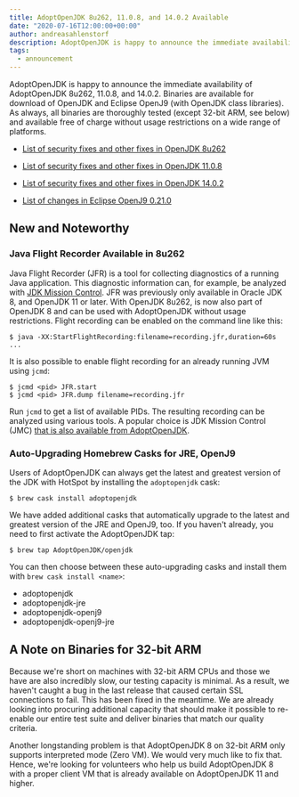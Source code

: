 ```yaml
---
title: AdoptOpenJDK 8u262, 11.0.8, and 14.0.2 Available
date: "2020-07-16T12:00:00+00:00"
author: andreasahlenstorf
description: AdoptOpenJDK is happy to announce the immediate availability of AdoptOpenJDK 8u262, 11.0.8, and 14.0.2. Binaries are available for download of OpenJDK and Eclipse OpenJ9 (with OpenJDK class libraries). As always, all binaries are thoroughly tested and available free of charge without usage restrictions on a wide range of platforms.
tags:
  - announcement
---
```


AdoptOpenJDK is happy to announce the immediate availability of AdoptOpenJDK 8u262, 11.0.8, and 14.0.2. Binaries are available for download of OpenJDK and Eclipse OpenJ9 (with OpenJDK class libraries). As always, all binaries are thoroughly tested (except 32-bit ARM, see below) and available free of charge without usage restrictions on a wide range of platforms.

* [List of security fixes and other fixes in OpenJDK 8u262](https://bugs.openjdk.java.net/browse/JDK-8248399?jql=project%20%3D%20JDK%20AND%20fixVersion%20%3D%20openjdk8u262%20ORDER%20BY%20created%20DESC)

* [List of security fixes and other fixes in OpenJDK 11.0.8](https://bugs.openjdk.java.net/browse/JDK-8247827?jql=project%20%3D%20JDK%20AND%20fixVersion%20%3D%2011.0.8%20ORDER%20BY%20created%20DESC)

* [List of security fixes and other fixes in OpenJDK 14.0.2](https://bugs.openjdk.java.net/browse/JDK-8248956?jql=project%20%3D%20JDK%20AND%20fixVersion%20%3D%2014.0.2%20ORDER%20BY%20created%20DESC)

* [List of changes in Eclipse OpenJ9 0.21.0](https://github.com/eclipse/openj9/blob/master/doc/release-notes/0.21/0.21.md)

## New and Noteworthy

### Java Flight Recorder Available in 8u262

Java Flight Recorder (JFR) is a tool for collecting diagnostics of a running Java application. This diagnostic information can, for example, be analyzed with [JDK Mission Control](http://jdk.java.net/jmc/). JFR was previously only available in Oracle JDK 8, and OpenJDK 11 or later. With OpenJDK 8u262, is now also part of OpenJDK 8 and can be used with AdoptOpenJDK without usage restrictions. Flight recording can be enabled on the command line like this:

```
$ java -XX:StartFlightRecording:filename=recording.jfr,duration=60s ... 
```

It is also possible to enable flight recording for an already running JVM using `jcmd`:

```
$ jcmd <pid> JFR.start
$ jcmd <pid> JFR.dump filename=recording.jfr
```

Run `jcmd` to get a list of available PIDs. The resulting recording can be analyzed using various tools. A popular choice is JDK Mission Control (JMC) [that is also available from AdoptOpenJDK](https://adoptopenjdk.net/jmc.html).

### Auto-Upgrading Homebrew Casks for JRE, OpenJ9 

Users of AdoptOpenJDK can always get the latest and greatest version of the JDK with HotSpot by installing the `adoptopenjdk` cask:

```
$ brew cask install adoptopenjdk
```

We have added additional casks that automatically upgrade to the latest and greatest version of the JRE and OpenJ9, too. If you haven't already, you need to first activate the AdoptOpenJDK tap: 

```
$ brew tap AdoptOpenJDK/openjdk
```

You can then choose between these auto-upgrading casks and install them with `brew cask install <name>`: 

* adoptopenjdk
* adoptopenjdk-jre
* adoptopenjdk-openj9
* adoptopenjdk-openj9-jre

## A Note on Binaries for 32-bit ARM

Because we're short on machines with 32-bit ARM CPUs and those we have are also incredibly slow, our testing capacity is minimal. As a result, we haven't caught a bug in the last release that caused certain SSL connections to fail. This has been fixed in the meantime. We are already looking into procuring additional capacity that should make it possible to re-enable our entire test suite and deliver binaries that match our quality criteria.

Another longstanding problem is that AdoptOpenJDK 8 on 32-bit ARM only supports interpreted mode (Zero VM). We would very much like to fix that. Hence, we're looking for volunteers who help us build AdoptOpenJDK 8 with a proper client VM that is already available on AdoptOpenJDK 11 and higher.
